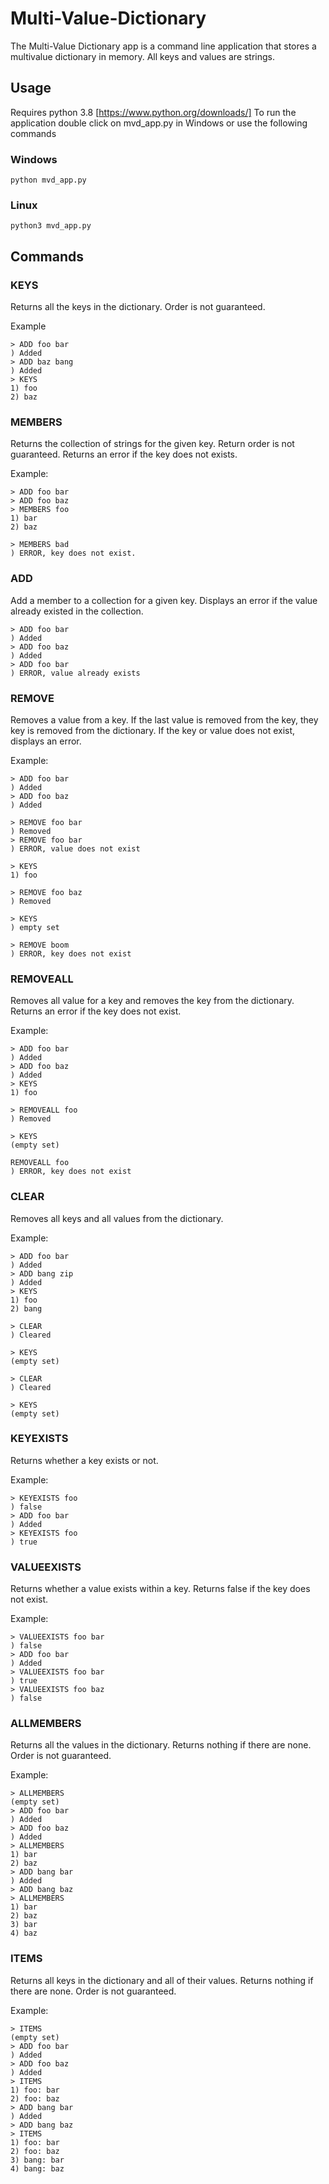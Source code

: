 # Multi-Value-Dictionary
The Multi-Value Dictionary app is a command line application that stores a multivalue dictionary in memory.  All keys and values are strings. 


## Usage
Requires python 3.8 [https://www.python.org/downloads/]
To run the application double click on mvd_app.py in Windows or use the following commands
### Windows
```
python mvd_app.py
```
### Linux
```
python3 mvd_app.py
```

## Commands 
### KEYS
Returns all the keys in the dictionary.  Order is not guaranteed.
  
Example
```
> ADD foo bar
) Added
> ADD baz bang
) Added
> KEYS
1) foo
2) baz
```

### MEMBERS
Returns the collection of strings for the given key.  Return order is not guaranteed.  Returns an error if the key does not exists.
  
Example:
```
> ADD foo bar
> ADD foo baz
> MEMBERS foo
1) bar
2) baz

> MEMBERS bad
) ERROR, key does not exist.
```

### ADD
Add a member to a collection for a given key. Displays an error if the value already existed in the collection. 
  
```  
> ADD foo bar
) Added
> ADD foo baz
) Added
> ADD foo bar
) ERROR, value already exists
```

### REMOVE
Removes a value from a key.  If the last value is removed from the key, they key is removed from the dictionary. If the key or value does not exist, displays an error. 
  
Example:
```
> ADD foo bar
) Added
> ADD foo baz
) Added

> REMOVE foo bar  
) Removed
> REMOVE foo bar  
) ERROR, value does not exist

> KEYS
1) foo

> REMOVE foo baz
) Removed

> KEYS
) empty set

> REMOVE boom
) ERROR, key does not exist
```
  
### REMOVEALL
Removes all value for a key and removes the key from the dictionary. Returns an error if the key does not exist.
  
Example:
```
> ADD foo bar
) Added
> ADD foo baz
) Added
> KEYS
1) foo

> REMOVEALL foo
) Removed

> KEYS
(empty set)

REMOVEALL foo
) ERROR, key does not exist

```

### CLEAR
Removes all keys and all values from the dictionary.

Example:
```
> ADD foo bar
) Added
> ADD bang zip
) Added
> KEYS
1) foo
2) bang

> CLEAR
) Cleared

> KEYS
(empty set)

> CLEAR
) Cleared

> KEYS
(empty set)

```

### KEYEXISTS
Returns whether a key exists or not. 
  
Example:
```
> KEYEXISTS foo
) false
> ADD foo bar
) Added
> KEYEXISTS foo
) true
```
  
### VALUEEXISTS
Returns whether a value exists within a key.  Returns false if the key does not exist.
  
Example:
```
> VALUEEXISTS foo bar
) false
> ADD foo bar
) Added
> VALUEEXISTS foo bar
) true
> VALUEEXISTS foo baz
) false
```

### ALLMEMBERS
Returns all the values in the dictionary.  Returns nothing if there are none. Order is not guaranteed.
  
Example:
```
> ALLMEMBERS
(empty set)
> ADD foo bar
) Added
> ADD foo baz
) Added  
> ALLMEMBERS
1) bar
2) baz
> ADD bang bar
) Added
> ADD bang baz
> ALLMEMBERS
1) bar
2) baz
3) bar
4) baz
```

### ITEMS
Returns all keys in the dictionary and all of their values.  Returns nothing if there are none.  Order is not guaranteed.
  
Example:
```
> ITEMS
(empty set)
> ADD foo bar
) Added
> ADD foo baz
) Added  
> ITEMS
1) foo: bar
2) foo: baz
> ADD bang bar
) Added
> ADD bang baz
> ITEMS
1) foo: bar
2) foo: baz
3) bang: bar
4) bang: baz
```  
  


  